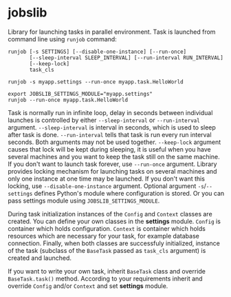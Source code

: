 # jobslib

Library for launching tasks in parallel environment. Task is launched from
command line using `runjob` command:

    runjob [-s SETTINGS] [--disable-one-instance] [--run-once]
           [--sleep-interval SLEEP_INTERVAL] [--run-interval RUN_INTERVAL]
           [--keep-lock]
           task_cls

    runjob -s myapp.settings --run-once myapp.task.HelloWorld

    export JOBSLIB_SETTINGS_MODULE="myapp.settings"
    runjob --run-once myapp.task.HelloWorld

Task is normally run in infinite loop, delay in seconds between individual
launches is controlled by either `--sleep-interval` or `--run-interval`
argument. `--sleep-interval` is interval in seconds, which is used to
sleep after task is done. `--run-interval` tells that task is run every
run interval seconds. Both arguments may not be used together. `--keep-lock`
argument causes that lock will be kept during sleeping, it is useful when you
have several machines and you want to keep the task still on the same machine.
If you don't want to launch task forever, use `--run-once` argument. Library
provides locking mechanism for launching tasks on several machines and only
one instance at one time may be launched. If you don't want this locking, use
`--disable-one-instance` argument. Optional argument `-s`/`--settings`
defines Python's module where configuration is stored. Or you can pass
settings module using `JOBSLIB_SETTINGS_MODULE`.

During task initialization instances of the `Config` and `Context` classes
are created. You can define your own classes in the **settings** module.
`Config` is container which holds configuration. `Context` is container
which holds resources which are necessary for your task, for example
database connection. Finally, when both classes are successfuly initialized,
instance of the task (subclass of the `BaseTask` passed as `task_cls`
argument) is created and launched.

If you want to write your own task, inherit `BaseTask` class and override
`BaseTask.task()` method. According to your requirements inherit and
override `Config` and/or `Context` and set **settings** module.
